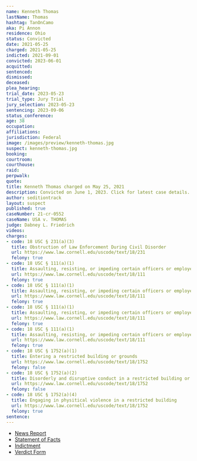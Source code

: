 ```yaml
---
name: Kenneth Thomas
lastName: Thomas
hashtag: TanOnCamo
aka: Pi Annon
residence: Ohio
status: Convicted
date: 2021-05-25
charged: 2021-05-25
indicted: 2021-09-01
convicted: 2023-06-01
acquitted:
sentenced:
dismissed:
deceased:
plea_hearing:
trial_date: 2023-05-23
trial_type: Jury Trial
jury_selection: 2023-05-23
sentencing: 2023-09-06
status_conference:
age: 38
occupation:
affiliations:
jurisdiction: Federal
image: /images/preview/kenneth-thomas.jpg
suspect: kenneth-thomas.jpg
booking:
courtroom:
courthouse:
raid:
perpwalk:
quote:
title: Kenneth Thomas charged on May 25, 2021
description: Convicted on June 1, 2023. Click for latest case details.
author: seditiontrack
layout: suspect
published: true
caseNumber: 21-cr-0552
caseName: USA v. THOMAS
judge: Dabney L. Friedrich
videos:
charges:
- code: 18 USC § 231(a)(3)
  title: Obstruction of Law Enforcement During Civil Disorder
  url: https://www.law.cornell.edu/uscode/text/18/231
  felony: true
- code: 18 USC § 111(a)(1)
  title: Assaulting, resisting, or impeding certain officers or employees
  url: https://www.law.cornell.edu/uscode/text/18/111
  felony: true
- code: 18 USC § 111(a)(1)
  title: Assaulting, resisting, or impeding certain officers or employees
  url: https://www.law.cornell.edu/uscode/text/18/111
  felony: true
- code: 18 USC § 111(a)(1)
  title: Assaulting, resisting, or impeding certain officers or employees
  url: https://www.law.cornell.edu/uscode/text/18/111
  felony: true
- code: 18 USC § 111(a)(1)
  title: Assaulting, resisting, or impeding certain officers or employees
  url: https://www.law.cornell.edu/uscode/text/18/111
  felony: true
- code: 18 USC § 1752(a)(1)
  title: Entering a restricted building or grounds
  url: https://www.law.cornell.edu/uscode/text/18/1752
  felony: false
- code: 18 USC § 1752(a)(2)
  title: Disorderly and disruptive conduct in a restricted building or grounds
  url: https://www.law.cornell.edu/uscode/text/18/1752
  felony: false
- code: 18 USC § 1752(a)(4)
  title: Engaging in physitical violence in a restricted building
  url: https://www.law.cornell.edu/uscode/text/18/1752
  felony: true
sentence:
---
```

- [News Report](https://pittsburgh.cbslocal.com/2021/05/27/ohio-man-charged-with-assaulting-officers-in-us-capitol-riot/)
- [Statement of Facts](https://www.justice.gov/usao-dc/case-multi-defendant/file/1398806/download)
- [Indictment](https://storage.courtlistener.com/recap/gov.uscourts.dcd.235165/gov.uscourts.dcd.235165.49.0_4.pdf)
- [Verdict Form](https://storage.courtlistener.com/recap/gov.uscourts.dcd.235165/gov.uscourts.dcd.235165.188.0.pdf)
